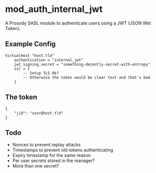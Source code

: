 # mod_auth_internal_jwt

A Prosody SASL module to authenticate users using a JWT (JSON Wet Token).

## Example Config

    VirtualHost "host.tld"
        authentication = "internal_jwt"
        jwt_signing_secret = "something-decently-secret-with-entropy"
        ssl = {
            -- Setup TLS Ok?
            -- Otherwise the token would be clear text and that's bad
        }

## The token

    {
        "jid": "user@host.tld"
    }

## Todo

 * Nonces to prevent replay attacks
 * Timestamps to prevent old tokens authenticating
 * Expiry timestamp for the same reason
 * Per user secrets stored in the manager?
 * More than one secret?

